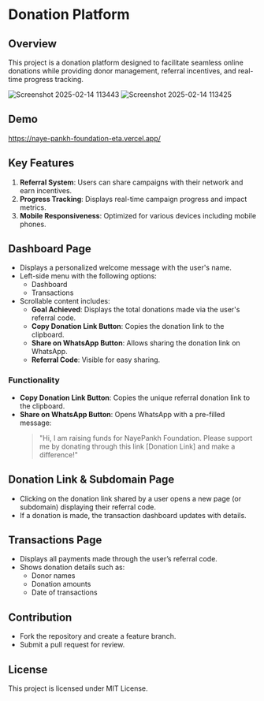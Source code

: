# Donation Platform

## Overview
This project is a donation platform designed to facilitate seamless online donations while providing donor management, referral incentives, and real-time progress tracking.

![Screenshot 2025-02-14 113443](https://github.com/user-attachments/assets/7ef4c4fe-8545-4cf5-8d41-0b03d438dcf2)
![Screenshot 2025-02-14 113425](https://github.com/user-attachments/assets/fd2a6f02-ed79-43bb-ac13-f0532295d6e4)

## Demo
https://naye-pankh-foundation-eta.vercel.app/

## Key Features
1. **Referral System**: Users can share campaigns with their network and earn incentives.
2. **Progress Tracking**: Displays real-time campaign progress and impact metrics.
3. **Mobile Responsiveness**: Optimized for various devices including mobile phones.

## Dashboard Page
- Displays a personalized welcome message with the user's name.
- Left-side menu with the following options:
  - Dashboard
  - Transactions
- Scrollable content includes:
  - **Goal Achieved**: Displays the total donations made via the user's referral code.
  - **Copy Donation Link Button**: Copies the donation link to the clipboard.
  - **Share on WhatsApp Button**: Allows sharing the donation link on WhatsApp.
  - **Referral Code**: Visible for easy sharing.

### Functionality
- **Copy Donation Link Button**: Copies the unique referral donation link to the clipboard.
- **Share on WhatsApp Button**: Opens WhatsApp with a pre-filled message:
  > "Hi, I am raising funds for NayePankh Foundation. Please support me by donating through this link [Donation Link] and make a difference!"

## Donation Link & Subdomain Page
- Clicking on the donation link shared by a user opens a new page (or subdomain) displaying their referral code.
- If a donation is made, the transaction dashboard updates with details.

## Transactions Page
- Displays all payments made through the user’s referral code.
- Shows donation details such as:
  - Donor names
  - Donation amounts
  - Date of transactions

## Contribution
- Fork the repository and create a feature branch.
- Submit a pull request for review.

## License
This project is licensed under MIT License.
